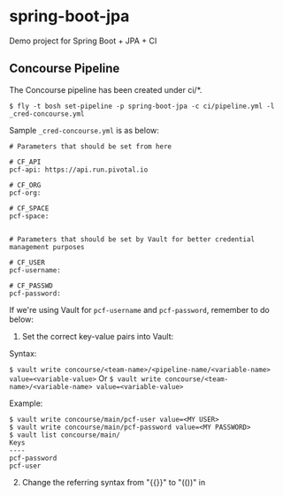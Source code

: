 # spring-boot-jpa
Demo project for Spring Boot + JPA + CI


## Concourse Pipeline

The Concourse pipeline has been created under ci/*.

```
$ fly -t bosh set-pipeline -p spring-boot-jpa -c ci/pipeline.yml -l _cred-concourse.yml

```

Sample `_cred-concourse.yml` is as below:

```
# Parameters that should be set from here

# CF_API
pcf-api: https://api.run.pivotal.io

# CF_ORG
pcf-org: 

# CF_SPACE
pcf-space: 


# Parameters that should be set by Vault for better credential management purposes

# CF_USER
pcf-username: 

# CF_PASSWD
pcf-password: 
```

If we're using Vault for `pcf-username` and `pcf-password`, remember to do below:

1. Set the correct key-value pairs into Vault:

Syntax:

`$ vault write concourse/<team-name>/<pipeline-name/<variable-name> value=<variable-value>`
Or
`$ vault write concourse/<team-name>/<variable-name> value=<variable-value>`

Example:
```
$ vault write concourse/main/pcf-user value=<MY USER>
$ vault write concourse/main/pcf-password value=<MY PASSWORD>
$ vault list concourse/main/
Keys
----
pcf-password
pcf-user
```

2. Change the referring syntax from "{{}}" to "(())" in 